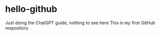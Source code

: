 # hello-github
Just doing the ChatGPT guide, nothing to see here
This is my first GitHub respository
